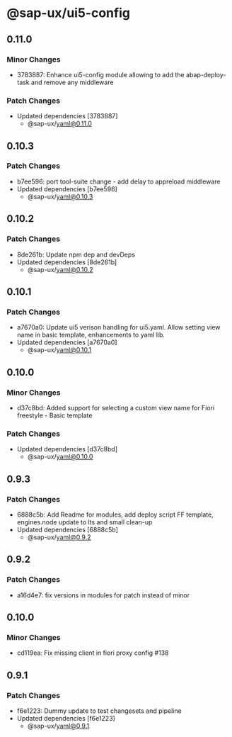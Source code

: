 # @sap-ux/ui5-config

## 0.11.0

### Minor Changes

-   3783887: Enhance ui5-config module allowing to add the abap-deploy-task and remove any middleware

### Patch Changes

-   Updated dependencies [3783887]
    -   @sap-ux/yaml@0.11.0

## 0.10.3

### Patch Changes

-   b7ee596: port tool-suite change - add delay to appreload middleware
-   Updated dependencies [b7ee596]
    -   @sap-ux/yaml@0.10.3

## 0.10.2

### Patch Changes

-   8de261b: Update npm dep and devDeps
-   Updated dependencies [8de261b]
    -   @sap-ux/yaml@0.10.2

## 0.10.1

### Patch Changes

-   a7670a0: Update ui5 verison handling for ui5.yaml. Allow setting view name in basic template, enhancements to yaml lib.
-   Updated dependencies [a7670a0]
    -   @sap-ux/yaml@0.10.1

## 0.10.0

### Minor Changes

-   d37c8bd: Added support for selecting a custom view name for Fiori freestyle - Basic template

### Patch Changes

-   Updated dependencies [d37c8bd]
    -   @sap-ux/yaml@0.10.0

## 0.9.3

### Patch Changes

-   6888c5b: Add Readme for modules, add deploy script FF template, engines.node update to lts and small clean-up
-   Updated dependencies [6888c5b]
    -   @sap-ux/yaml@0.9.2

## 0.9.2

### Patch Changes

-   a16d4e7: fix versions in modules for patch instead of minor

## 0.10.0

### Minor Changes

-   cd119ea: Fix missing client in fiori proxy config #138

## 0.9.1

### Patch Changes

-   f6e1223: Dummy update to test changesets and pipeline
-   Updated dependencies [f6e1223]
    -   @sap-ux/yaml@0.9.1
